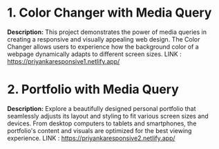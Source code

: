 # 1. Color Changer with Media Query

**Description:**
This project demonstrates the power of media queries in creating a responsive and visually appealing web design. The Color Changer allows users to experience how the background color of a webpage dynamically adapts to different screen sizes.
LINK : https://priyankaresponsive1.netlify.app/

# 2. Portfolio with Media Query

**Description:**
Explore a beautifully designed personal portfolio that seamlessly adjusts its layout and styling to fit various screen sizes and devices. From desktop computers to tablets and smartphones, the portfolio's content and visuals are optimized for the best viewing experience.
LINK : https://priyankaresponsive2.netlify.app/


  
   
